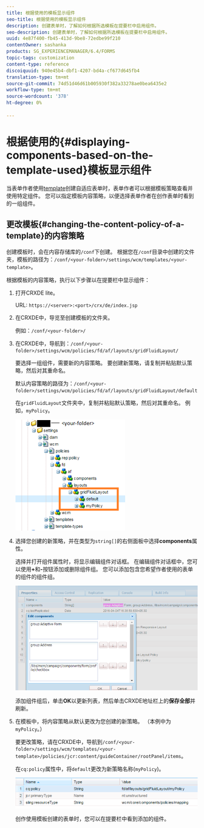 ```yaml
---
title: 根据使用的模板显示组件
seo-title: 根据使用的模板显示组件
description: 创建表单时，了解如何根据所选模板在提要栏中启用组件。
seo-description: 创建表单时，了解如何根据所选模板在提要栏中启用组件。
uuid: 4e87f400-fb45-413d-9be8-72edbe99f210
contentOwner: sashanka
products: SG_EXPERIENCEMANAGER/6.4/FORMS
topic-tags: customization
content-type: reference
discoiquuid: 940e45b4-dbf1-4207-bd4a-cf677d645fb4
translation-type: tm+mt
source-git-commit: 74d51d46d61b005930f382a33278ae0bea6435e2
workflow-type: tm+mt
source-wordcount: '378'
ht-degree: 0%

---
```



# 根据使用的{#displaying-components-based-on-the-template-used}模板显示组件

当表单作者使用[template](/help/forms/using/template-editor.md)创建自适应表单时，表单作者可以根据模板策略查看并使用特定组件。 您可以指定模板内容策略，以便选择表单作者在创作表单时看到的一组组件。

## 更改模板{#changing-the-content-policy-of-a-template}的内容策略

创建模板时，会在内容存储库的`/conf`下创建。 根据您在`/conf`目录中创建的文件夹，模板的路径为：`/conf/<your-folder>/settings/wcm/templates/<your-template>`。

根据模板的内容策略，执行以下步骤以在提要栏中显示组件：

1. 打开CRXDE lite。

   URL: `https://<server>:<port>/crx/de/index.jsp`

1. 在CRXDE中，导览至创建模板的文件夹。

   例如：`/conf/<your-folder>/`

1. 在CRXDE中，导航到：`/conf/<your-folder>/settings/wcm/policies/fd/af/layouts/gridFluidLayout/`

   要选择一组组件，需要新的内容策略。 要创建新策略，请复制并粘贴默认策略，然后对其重命名。

   默认内容策略的路径为：`/conf/<your-folder>/settings/wcm/policies/fd/af/layouts/gridFluidLayout/default`

   在`gridFluidLayout`文件夹中，复制并粘贴默认策略，然后对其重命名。 例如，`myPolicy`。

   ![复制默认策略](assets/crx-default1.png)

1. 选择您创建的新策略，并在类型为`string[]`的右侧面板中选择&#x200B;**components**&#x200B;属性。

   选择并打开组件属性时，将显示编辑组件对话框。 在编辑组件对话框中，您可以使用&#x200B;**+**&#x200B;和&#x200B;**-**&#x200B;按钮添加或删除组件组。 您可以添加包含您希望作者使用的表单的组件的组件组。

   ![在策略中添加或删除组件](assets/add-components-list1.png)

   添加组件组后，单击&#x200B;**OK**&#x200B;以更新列表，然后单击CRXDE地址栏上的&#x200B;**保存全部**&#x200B;并刷新。

1. 在模板中，将内容策略从默认更改为您创建的新策略。 （本例中为`myPolicy`。）

   要更改策略，请在CRXDE中，导航到`/conf/<your-folder>/settings/wcm/templates/<your-template>/policies/jcr:content/guideContainer/rootPanel/items`。

   在`cq:policy`属性中，将`default`更改为新策略名称(`myPolicy`)。

   ![更新的模板内容策略](assets/updated-policy.png)

   创作使用模板创建的表单时，您可以在提要栏中看到添加的组件。

